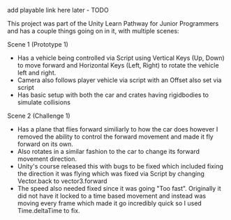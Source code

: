 add playable link here later - TODO

This project was part of the Unity Learn Pathway for Junior Programmers and has a couple things going on in it, with multiple scenes:

Scene 1 (Prototype 1)
- Has a vehicle being controlled via Script using Vertical Keys (Up, Down)  to move forward and Horizontal Keys (Left, Right) to rotate the vehicle left and right.
- Camera also follows player vehicle via script with an Offset also set via script
- Has basic setup with both the car and crates having rigidbodies to simulate collisions

Scene 2 (Challenge 1)
- Has a plane that flies forward similiarly to how the car does however I removed the ability to control the forward movement and made it fly forward on its own.
- Also rotates in a similar fashion to the car to change its forward movement direction.
- Unity's course released this with bugs to be fixed which included fixing the direction it was flying which was fixed via Script by changing Vector.back to vector3.forward
- The speed also needed fixed since it was going "Too fast". Originally it did not have it locked to a time based movement and instead was moving every frame which made it go incredibly quick so I used Time.deltaTime to fix.

